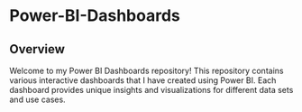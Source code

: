 # Power-BI-Dashboards
 
  ## Overview
Welcome to my Power BI Dashboards repository! This repository contains various interactive dashboards that I have created using Power BI. Each dashboard provides unique insights and visualizations for different data sets and use cases.
